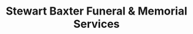 ---
title: "Stewart Baxter Funeral & Memorial Services"
url: /cedar-rapids/stewart-baxter-funeral-and-memorial-services/
shop: funeral directors
---